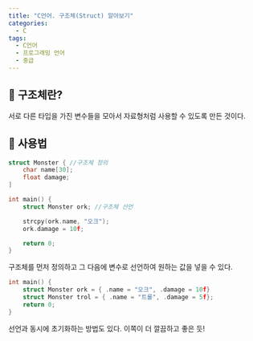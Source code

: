 ```yaml
---
title: "C언어. 구조체(Struct) 알아보기"
categories:
  - C
tags:
  - C언어
  - 프로그래밍 언어
  - 중급
---
```


## 🌟 구조체란?

서로 다른 타입을 가진 변수들을 모아서 자료형처럼 사용할 수 있도록 만든 것이다.

## 🌟 사용법

```c
struct Monster { //구조체 정의
	char name[30];
	float damage;
]

int main() {
	struct Monster ork; //구조체 선언

	strcpy(ork.name, "오크");
	ork.damage = 10f;

	return 0;
}
```

구조체를 먼저 정의하고 그 다음에 변수로 선언하여 원하는 값을 넣을 수 있다. 

```c
int main() {
	struct Monster ork = { .name = "오크", .damage = 10f}
	struct Monster trol = { .name = "트롤", .damage = 5f};
	return 0;
}
```

선언과 동시에 초기화하는 방법도 있다. 이쪽이 더 깔끔하고 좋은 듯!